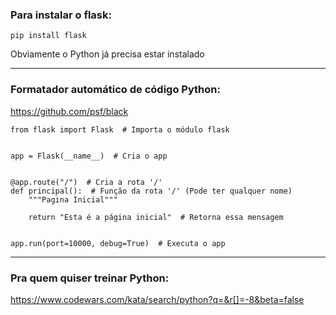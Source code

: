 ### Para instalar o flask:

`pip install flask`

Obviamente o Python já precisa estar instalado
<br>

---

### Formatador automático de código Python:

https://github.com/psf/black

```
from flask import Flask  # Importa o módulo flask


app = Flask(__name__)  # Cria o app


@app.route("/")  # Cria a rota '/'
def principal():  # Função da rota '/' (Pode ter qualquer nome)
    """Pagina Inicial"""

    return "Esta é a página inicial"  # Retorna essa mensagem


app.run(port=10000, debug=True)  # Executa o app
```
---
### Pra quem quiser treinar Python:

https://www.codewars.com/kata/search/python?q=&r[]=-8&beta=false
